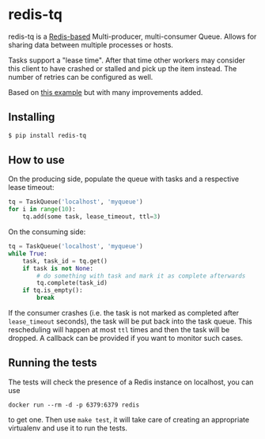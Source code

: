 # redis-tq

redis-tq is a [Redis-based][redis] Multi-producer, multi-consumer Queue.
Allows for sharing data between multiple processes or hosts.

Tasks support a "lease time". After that time other workers may consider this
client to have crashed or stalled and pick up the item instead. The number of
retries can be configured as well.

Based on [this example][source] but with many improvements added.

[source]: http://peter-hoffmann.com/2012/python-simple-queue-redis-queue.html
[redis]: https://redis.io/


## Installing

```sh
$ pip install redis-tq
```


## How to use

On the producing side, populate the queue with tasks and a respective lease
timeout:

```python
tq = TaskQueue('localhost', 'myqueue')
for i in range(10):
    tq.add(some task, lease_timeout, ttl=3)
```

On the consuming side:

```python
tq = TaskQueue('localhost', 'myqueue')
while True:
    task, task_id = tq.get()
    if task is not None:
        # do something with task and mark it as complete afterwards
        tq.complete(task_id)
    if tq.is_empty():
        break
```

If the consumer crashes (i.e. the task is not marked as completed after
`lease_timeout` seconds), the task will be put back into the task queue. This
rescheduling will happen at most `ttl` times and then the task will be
dropped. A callback can be provided if you want to monitor such cases.


## Running the tests

The tests will check the presence of a Redis instance on localhost, you can
use

    docker run --rm -d -p 6379:6379 redis

to get one. Then use `make test`, it will take care of creating an appropriate
virtualenv and use it to run the tests.
